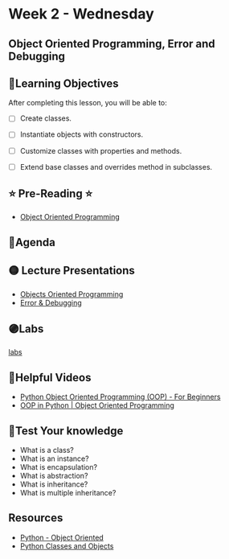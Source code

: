 # Week 2 - Wednesday

## Object Oriented Programming, Error and Debugging

## 📍Learning Objectives
After completing this lesson, you will be able to:

- [ ] Create classes.
- [ ] Instantiate objects with constructors.
- [ ] Customize classes with properties and methods.
- [ ] Extend base classes and overrides method in subclasses.


## ⭐️ Pre-Reading ⭐️
- [Object Oriented Programming](https://digitalcrafts.instructure.com/courses/189/pages/reading-object-oriented-programming?module_item_id=23081)

## 📍Agenda


## 🟡 Lecture Presentations
- [Objects Oriented Programming](https://dc-exxon-slides.netlify.app/python/objects102#1)
- [Error & Debugging](https://dc-houston.herokuapp.com/p2/Python/Debugging.html)

## 🟣Labs 

[labs](https://github.com/veros-labs/lab-python-oop)

<!-- ## 🟠Homework
 
-[RPG Game Part 1 & Part 2](https://digitalcrafts.instructure.com/courses/189/assignments/4623?module_item_id=23103) -->

<!-- ### Instructions 
- navigate to your digital crafts folder (outside of your python folder)
- run the following command in your terminal window
    - git clone https://github.com/vlino2015/rpg_game.git -->



## 🔵Helpful Videos
- [Python Object Oriented Programming (OOP) - For Beginners](https://www.youtube.com/watch?v=JeznW_7DlB0)
- [OOP in Python | Object Oriented Programming](https://www.youtube.com/watch?v=qiSCMNBIP2g)

<!-- ## ✔️Todo Checklist
- [ ] -->

<!-- ## 🔶Vocabulary
- class 
- instance -->

## 🔷Test Your knowledge
- What is a class?
- What is an instance?
- What is encapsulation?
- What is abstraction?
- What is inheritance?
- What is multiple inheritance?

## Resources 
- [Python - Object Oriented](https://www.tutorialspoint.com/python/python_classes_objects.htm)
- [Python Classes and Objects](https://www.w3schools.com/python/python_classes.asp)



